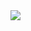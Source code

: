 <span>
  <img align="center" src="https://github-readme-stats.vercel.app/api?username=hassanfa&count_private=true&show_icons=true&hide=star" />
</span>

